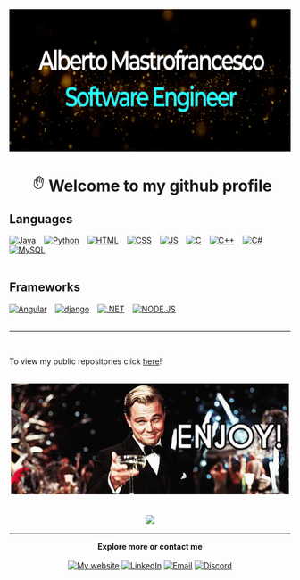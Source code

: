 <div align="center">
<img src="https://github.com/Alman8273/Alman8273/blob/main/profile.gif" width="700", height="255">
  
<div align="center">
  <h1><img src="https://github.com/Alman8273/Alman8273/blob/main/hi.gif" width="30", height="30"> Welcome to my github profile</h1>


<div align="Left">
  <h2> Languages </h2>
<a href="#" target="_blank"><img src="https://img.shields.io/badge/Java-000000?style=for-the-badge&logo=java&logoColor=orange" alt="Java"></a> &ensp;
<a href="#" target="_blank"><img src="https://img.shields.io/badge/Python-000000?style=for-the-badge&logo=python&logoColor=blue" alt="Python"></a> &ensp;
<a href="#" target="_blank"><img src="https://img.shields.io/badge/HTML5-000000?style=for-the-badge&logo=html5&logoColor=darkred" alt="HTML"></a> &ensp;
<a href="#" target="_blank"><img src="https://img.shields.io/badge/CSS3-000000?style=for-the-badge&logo=css3&logoColor=aqua" alt="CSS"></a> &ensp;
<a href="#" target="_blank"><img src="https://img.shields.io/badge/JavaScript-000000?style=for-the-badge&logo=javascript&logoColor=F7DF1E=yellow" alt="JS"></a> &ensp;
<a href="#" target="_blank"><img src="https://img.shields.io/badge/C-000000?style=for-the-badge&logo=c&logoColor=light-grey" alt="C"></a> &ensp;
<a href="#" target="_blank"><img src="https://img.shields.io/badge/C%2B%2B-000000?style=for-the-badge&logo=c%2B%2B&logoColor=lime" alt="C++"></a> &ensp;
<a href="#" target="_blank"><img src="https://img.shields.io/badge/C%23-000000?style=for-the-badge&logo=c-sharp&logoColor=purple" alt="C#"></a> &ensp;
  <a href="#" target="_blank"><img src="https://img.shields.io/badge/MySQL-000000?style=for-the-badge&logo=mysql&logoColor=pink" alt="MySQL"></a> &ensp;
<br> <br>
  
<div align="Left">
  <h2> Frameworks </h2>
<a href="#" target="_blank"><img src="https://img.shields.io/badge/Angular-000000?style=for-the-badge&logo=angular&logoColor=deeppink" alt="Angular"></a> &ensp;
<a href="#" target="_blank"><img src="https://img.shields.io/badge/Django-000000?style=for-the-badge&logo=django&logoColor=darkgreen" alt="django"></a> &ensp;
<a href="#" target="_blank"><img src="https://img.shields.io/badge/.NET-000000?style=for-the-badge&logo=dotnet&logoColor=purple" alt=".NET"></a> &ensp;
<a href="#" target="_blank"><img src="https://img.shields.io/badge/Node.js-000000?style=for-the-badge&logo=nodedotjs&logoColor=lime" alt="NODE.JS"></a> &ensp;
<br> <br>

  ----------------------------------------------------------------------------------------------------------------
 <br>
  
  To view my public repositories click [here](https://github.com/Alman8273?tab=repositories)! 
  
  <br> 
  </div>
<div align="center">
<img src="https://github.com/Alman8273/Alman8273/blob/main/enjoy-toast.gif"> </div>
<br><br>  <div align="center">
 <a href="#"><img height="140px" src="https://github-readme-stats.vercel.app/api/top-langs/?username=Alman8273&hide=C%23,shell&show=java&hide_title=false&title_color=C0FF00&hide_border=true&layout=compact&langs_count=6&exclude_repo=comp426,Redventures-Movie-Quotes&theme=dark" /></a>

------------------------------------------------------------------ 
    
<div align="center">
  <b>Explore more or contact me</b> <br> <br>
  <a href="https://tinyurl.com/ajm8273" target="_blank"><img src="https://img.shields.io/badge/Website-darkgreen?style=for-the-badge" alt="My website"></a>
  <a href="https://www.linkedin.com/in/alberto8273/" target="_blank"><img src="https://img.shields.io/badge/LinkedIn-blue?style=for-the-badge&logo=linkedin&logoColor=white" alt="LinkedIn"></a>
  <a href="ajmastrofrancesco@yahoo.com" target="_blank"><img src="https://img.shields.io/badge/Mail-D14836?style=for-the-badge&logo=gmail&logoColor=white" alt="Email"></a>
  <a href="https://discordapp.com/users/Alman#8273" target="_blank"><img src="https://img.shields.io/badge/Discord-871F78?style=for-the-badge&logo=discord&logoColor=white" alt="Discord"></a> 
